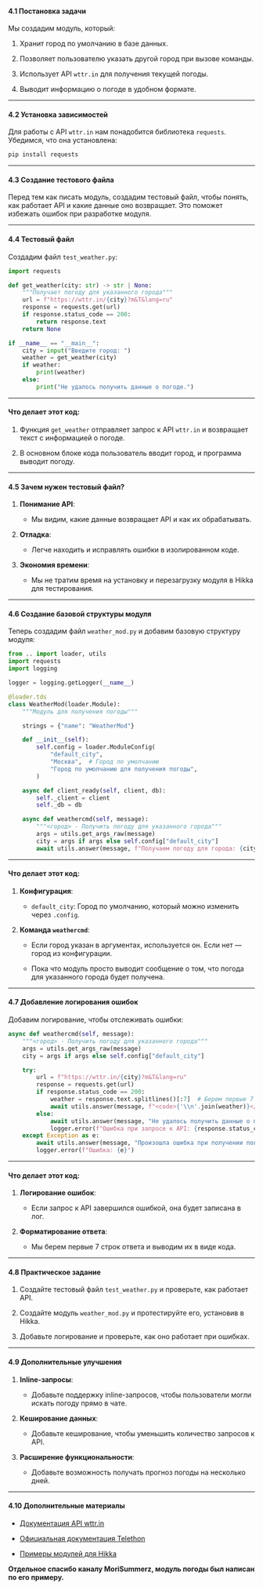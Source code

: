 
#### **4.1 Постановка задачи**

Мы создадим модуль, который:

1. Хранит город по умолчанию в базе данных.
    
2. Позволяет пользователю указать другой город при вызове команды.
    
3. Использует API `wttr.in` для получения текущей погоды.
    
4. Выводит информацию о погоде в удобном формате.
    

---

#### **4.2 Установка зависимостей**

Для работы с API `wttr.in` нам понадобится библиотека `requests`. Убедимся, что она установлена:

```bash
pip install requests
```

---

#### **4.3 Создание тестового файла**

Перед тем как писать модуль, создадим тестовый файл, чтобы понять, как работает API и какие данные оно возвращает. Это поможет избежать ошибок при разработке модуля.

---

#### **4.4 Тестовый файл**

Создадим файл `test_weather.py`:

```python
import requests

def get_weather(city: str) -> str | None:
    """Получает погоду для указанного города"""
    url = f"https://wttr.in/{city}?m&T&lang=ru"
    response = requests.get(url)
    if response.status_code == 200:
        return response.text
    return None

if __name__ == "__main__":
    city = input("Введите город: ")
    weather = get_weather(city)
    if weather:
        print(weather)
    else:
        print("Не удалось получить данные о погоде.")
```

---

#### **Что делает этот код:**

1. Функция `get_weather` отправляет запрос к API `wttr.in` и возвращает текст с информацией о погоде.
    
2. В основном блоке кода пользователь вводит город, и программа выводит погоду.
    

---

#### **4.5 Зачем нужен тестовый файл?**

1. **Понимание API**:
    
    - Мы видим, какие данные возвращает API и как их обрабатывать.
        
2. **Отладка**:
    
    - Легче находить и исправлять ошибки в изолированном коде.
        
3. **Экономия времени**:
    
    - Мы не тратим время на установку и перезагрузку модуля в Hikka для тестирования.
        

---

#### **4.6 Создание базовой структуры модуля**

Теперь создадим файл `weather_mod.py` и добавим базовую структуру модуля:

```python
from .. import loader, utils
import requests
import logging

logger = logging.getLogger(__name__)

@loader.tds
class WeatherMod(loader.Module):
    """Модуль для получения погоды"""

    strings = {"name": "WeatherMod"}

    def __init__(self):
        self.config = loader.ModuleConfig(
            "default_city",
            "Москва",  # Город по умолчанию
            "Город по умолчанию для получения погоды",
        )

    async def client_ready(self, client, db):
        self._client = client
        self._db = db

    async def weathercmd(self, message):
        """<город> - Получить погоду для указанного города"""
        args = utils.get_args_raw(message)
        city = args if args else self.config["default_city"]
        await utils.answer(message, f"Получаем погоду для города: {city}...")
```

---

#### **Что делает этот код:**

1. **Конфигурация**:
    
    - `default_city`: Город по умолчанию, который можно изменить через `.config`.
        
2. **Команда `weathercmd`**:
    
    - Если город указан в аргументах, используется он. Если нет — город из конфигурации.
        
    - Пока что модуль просто выводит сообщение о том, что погода для указанного города будет получена.
        

---

#### **4.7 Добавление логирования ошибок**

Добавим логирование, чтобы отслеживать ошибки:


```python
async def weathercmd(self, message):
    """<город> - Получить погоду для указанного города"""
    args = utils.get_args_raw(message)
    city = args if args else self.config["default_city"]

    try:
        url = f"https://wttr.in/{city}?m&T&lang=ru"
        response = requests.get(url)
        if response.status_code == 200:
            weather = response.text.splitlines()[:7]  # Берем первые 7 строк
            await utils.answer(message, f"<code>{'\\n'.join(weather)}</code>")
        else:
            await utils.answer(message, "Не удалось получить данные о погоде.")
            logger.error(f"Ошибка при запросе к API: {response.status_code}")
    except Exception as e:
        await utils.answer(message, "Произошла ошибка при получении погоды.")
        logger.error(f"Ошибка: {e}")
```

---

#### **Что делает этот код:**

1. **Логирование ошибок**:
    
    - Если запрос к API завершился ошибкой, она будет записана в лог.
        
2. **Форматирование ответа**:
    
    - Мы берем первые 7 строк ответа и выводим их в виде кода.
        

---

#### **4.8 Практическое задание**

1. Создайте тестовый файл `test_weather.py` и проверьте, как работает API.
    
2. Создайте модуль `weather_mod.py` и протестируйте его, установив в Hikka.
    
3. Добавьте логирование и проверьте, как оно работает при ошибках.
    

---

#### **4.9 Дополнительные улучшения**

1. **Inline-запросы**:
    
    - Добавьте поддержку inline-запросов, чтобы пользователи могли искать погоду прямо в чате.
        
2. **Кеширование данных**:
    
    - Добавьте кеширование, чтобы уменьшить количество запросов к API.
        
3. **Расширение функциональности**:
    
    - Добавьте возможность получать прогноз погоды на несколько дней.
        

---

#### **4.10 Дополнительные материалы**

- [Документация API wttr.in](https://wttr.in/:help)
    
- [Официальная документация Telethon](https://docs.telethon.dev/)
    
- [Примеры модулей для Hikka](https://github.com/hikariatama/Hikka)

**Отдельное спасибо каналу MoriSummerz, модуль погоды был написан по его примеру.**